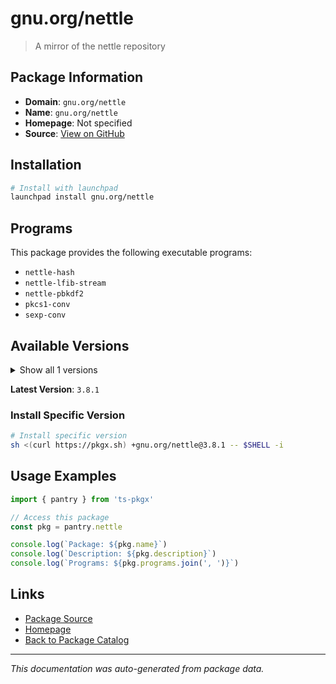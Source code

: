 # gnu.org/nettle

> A mirror of the nettle repository

## Package Information

- **Domain**: `gnu.org/nettle`
- **Name**: `gnu.org/nettle`
- **Homepage**: Not specified
- **Source**: [View on GitHub](https://github.com/pkgxdev/pantry/tree/main/projects/gnu.org/nettle/package.yml)

## Installation

```bash
# Install with launchpad
launchpad install gnu.org/nettle
```

## Programs

This package provides the following executable programs:

- `nettle-hash`
- `nettle-lfib-stream`
- `nettle-pbkdf2`
- `pkcs1-conv`
- `sexp-conv`

## Available Versions

<details>
<summary>Show all 1 versions</summary>

- `3.8.1`

</details>

**Latest Version**: `3.8.1`

### Install Specific Version

```bash
# Install specific version
sh <(curl https://pkgx.sh) +gnu.org/nettle@3.8.1 -- $SHELL -i
```

## Usage Examples

```typescript
import { pantry } from 'ts-pkgx'

// Access this package
const pkg = pantry.nettle

console.log(`Package: ${pkg.name}`)
console.log(`Description: ${pkg.description}`)
console.log(`Programs: ${pkg.programs.join(', ')}`)
```

## Links

- [Package Source](https://github.com/pkgxdev/pantry/tree/main/projects/gnu.org/nettle/package.yml)
- [Homepage](#)
- [Back to Package Catalog](../package-catalog.md)

---

*This documentation was auto-generated from package data.*
